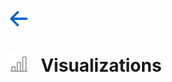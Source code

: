 [<img src="https://github.com/ryayoung/ryayoung/blob/main/Buttons/symbol/arrow.left.blue.svg" height="30"/>](https://github.com/bia-capstone/crime)

# <img src="https://github.com/ryayoung/ryayoung/blob/main/Buttons/symbol/bar.chart.line.svg" height="30"/> &nbsp; Visualizations

